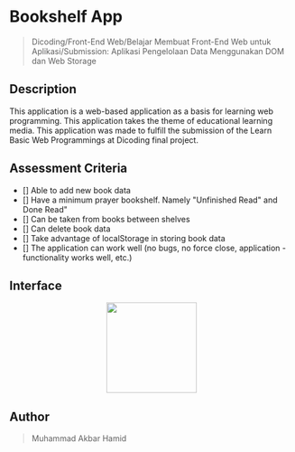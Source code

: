 # Bookshelf App

> Dicoding/Front-End Web/Belajar Membuat Front-End Web untuk Aplikasi/Submission: Aplikasi Pengelolaan Data Menggunakan DOM dan Web Storage

## Description

This application is a web-based application as a basis for learning web programming. This application takes the theme of educational learning media. This application was made to fulfill the submission of the Learn Basic Web Programmings at Dicoding final project.

## Assessment Criteria

- [] Able to add new book data
- [] Have a minimum prayer bookshelf. Namely "Unfinished Read" and Done Read"
- [] Can be taken from books between shelves
- [] Can delete book data
- [] Take advantage of localStorage in storing book data
- [] The application can work well (no bugs, no force close, application -functionality works well, etc.)

## Interface

<p align="center">
<img src="" height="160">
</p>

## Author

> Muhammad Akbar Hamid
